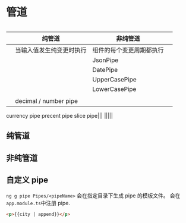 # 管道

```js

```

|     | 纯管道                   | 非纯管道                 |     |
| --- | ------------------------ | ------------------------ | --- |
|     | 当输入值发生纯变更时执行 | 组件的每个变更周期都执行 |     |
|     |                          | JsonPipe                 |     |
|     |                          | DatePipe                 |     |
|     |                          | UpperCasePipe            |     |
|     |                          | LowerCasePipe            |     |
|     |                          |                          |     |
|     | decimal / number pipe    |

currency pipe
precent pipe
slice pipe|||
|||||

## 纯管道

## 非纯管道

## 自定义 pipe

`ng g pipe Pipes/<pipeName>`
会在指定目录下生成 pipe 的模板文件。
会在`app.module.ts`中注册 pipe.

```html
<p>{{city | append}}</p>
```
